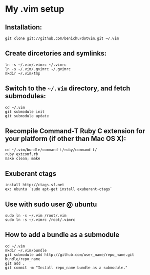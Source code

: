 # My .vim setup

## Installation:

    git clone git://github.com/benichu/dotvim.git ~/.vim

## Create dircetories and symlinks:

    ln -s ~/.vim/.vimrc ~/.vimrc
    ln -s ~/.vim/.gvimrc ~/.gvimrc
    mkdir ~/.vim/tmp

## Switch to the `~/.vim` directory, and fetch submodules:

    cd ~/.vim
    git submodule init
    git submodule update

## Recompile Command-T Ruby C extension for your platform (if other than Mac OS X):

    cd ~/.vim/bundle/command-t/ruby/command-t/
    ruby extconf.rb
    make clean; make

## Exuberant ctags

    install http://ctags.sf.net
    ex: ubuntu `sudo apt-get install exuberant-ctags`

## Use with sudo user @ ubuntu

    sudo ln -s ~/.vim /root/.vim
    sudo ln -s ~/.vimrc /root/.vimrc

## How to add a bundle as a submodule

    cd ~/.vim
    mkdir ~/.vim/bundle
    git submodule add http://github.com/user_name/repo_name.git bundle/repo_name
    git add .
    git commit -m "Install repo_name bundle as a submodule."
